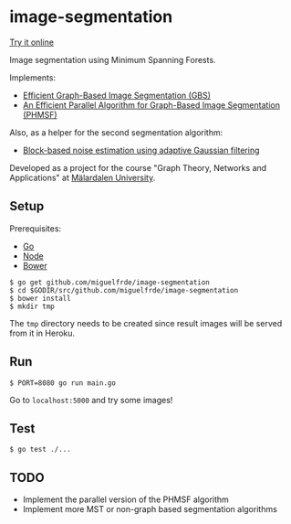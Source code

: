 image-segmentation
==================

[Try it online](http://image-segmentation.herokuapp.com/)

Image segmentation using Minimum Spanning Forests.

Implements:

- [Efficient Graph-Based Image Segmentation (GBS)](http://cs.brown.edu/~pff/papers/seg-ijcv.pdf)
- [An Efficient Parallel Algorithm for Graph-Based Image Segmentation (PHMSF)](http://algo2.iti.kit.edu/wassenberg/wassenberg09parallelSegmentation.pdf)

Also, as a helper for the second segmentation algorithm:

- [Block-based noise estimation using adaptive Gaussian filtering](http://ieeexplore.ieee.org/xpl/login.jsp?tp=&arnumber=1405723&url=http%3A%2F%2Fieeexplore.ieee.org%2Fxpls%2Fabs_all.jsp%3Farnumber%3D1405723)

Developed as a project for the course "Graph Theory, Networks and Applications" at [Mälardalen University](http://mdh.se/).


## Setup

Prerequisites:

- [Go](https://golang.org/)
- [Node](http://nodejs.org/)
- [Bower](http://bower.io/)

```
$ go get github.com/miguelfrde/image-segmentation
$ cd $GODIR/src/github.com/miguelfrde/image-segmentation
$ bower install
$ mkdir tmp
```

The `tmp` directory needs to be created since result images will be served from it in Heroku.


## Run

```
$ PORT=8080 go run main.go
```

Go to `localhost:5000` and try some images!

## Test

```
$ go test ./...
```


## TODO

- Implement the parallel version of the PHMSF algorithm
- Implement more MST or non-graph based segmentation algorithms
